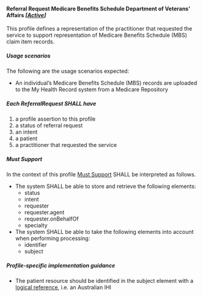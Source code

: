 #### Referral Request Medicare Benefits Schedule Department of Veterans’ Affairs *[[Active](http://hl7.org/fhir/stu3/valueset-publication-status.html)]*

This profile defines a representation of the practitioner that requested the service to support representation of Medicare Benefits Schedule (MBS) claim item records.

##### **Usage scenarios**
The following are the usage scenarios expected:
* An individual’s Medicare Benefits Schedule (MBS) records are uploaded to the My Health Record system from a Medicare Repository

##### **Each ReferralRequest SHALL have**
1. a profile assertion to this profile 
1. a status of referral request
1. an intent
1. a patient
1. a practitioner that requested the service

##### **Must Support**
In the context of this profile [Must Support](http://hl7.org/fhir/STU3/conformance-rules.html#mustSupport) SHALL be interpreted as follows.
* The system SHALL be able to store and retrieve the following elements:
    * status
    * intent
    * requester
    * requester.agent
    * requester.onBehalfOf
    * specialty
* The system SHALL be able to take the following elements into account when performing processing:
   * identifier
    * subject

##### **Profile-specific implementation guidance**
* The patient resource should be identified in the subject element with a [logical reference](https://www.hl7.org/fhir/STU3/references.html#logical), i.e. an Australian IHI
